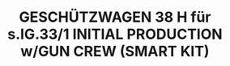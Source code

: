 ---
layout: product
title: "GESCHÜTZWAGEN 38 H für s.IG.33/1 INITIAL PRODUCTION w/GUN CREW (SMART KIT)"
price: "9500" 
desc: "Maketa"
img_path: "/assets/img/DRA6857.webp"
brand: "Dragon"
available: false
special_offer: false
new: false
soon: false
cat: "010000"
subcat: "010600"
subsubcat: "0N/A"
sifra: "DRA6857"
popular: false
---